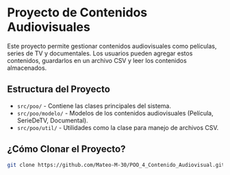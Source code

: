 # Proyecto de Contenidos Audiovisuales

Este proyecto permite gestionar contenidos audiovisuales como películas, series de TV y documentales. Los usuarios pueden agregar estos contenidos, guardarlos en un archivo CSV y leer los contenidos almacenados.

## Estructura del Proyecto

- `src/poo/` - Contiene las clases principales del sistema.
- `src/poo/modelo/` - Modelos de los contenidos audiovisuales (Película, SerieDeTV, Documental).
- `src/poo/util/` - Utilidades como la clase para manejo de archivos CSV.


## ¿Cómo Clonar el Proyecto?


```bash
git clone https://github.com/Mateo-M-30/POO_4_Contenido_Audiovisual.git



